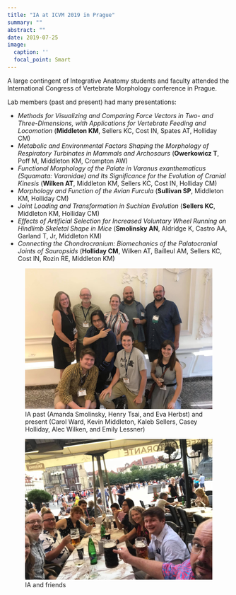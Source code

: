 ```yaml
---
title: "IA at ICVM 2019 in Prague"
summary: ""
abstract: ""
date: 2019-07-25
image:
  caption: ''
  focal_point: Smart
---
```


A large contingent of Integrative Anatomy students and faculty attended the International Congress of Vertebrate Morphology conference in Prague.

Lab members (past and present) had many presentations:

- *Methods for Visualizing and Comparing Force Vectors in Two- and Three-Dimensions, with Applications for Vertebrate Feeding and Locomotion* (**Middleton KM**, Sellers KC, Cost IN, Spates AT, Holliday CM)
- *Metabolic and Environmental Factors Shaping the Morphology of Respiratory Turbinates in Mammals and Archosaurs* (**Owerkowicz T**, Poff M, Middleton KM, Crompton AW)
- *Functional Morphology of the Palate in Varanus exanthematicus (Squamata: Varanidae) and Its Significance for the Evolution of Cranial Kinesis* (**Wilken AT**, Middleton KM, Sellers KC, Cost IN, Holliday CM)
- *Morphology and Function of the Avian Furcula* (**Sullivan SP**, Middleton KM, Holliday CM)
- *Joint Loading and Transformation in Suchian Evolution* (**Sellers KC**, Middleton KM, Holliday CM)
- *Effects of Artificial Selection for Increased Voluntary Wheel Running on Hindlimb Skeletal Shape in Mice* (**Smolinsky AN**, Aldridge K, Castro AA, Garland T, Jr, Middleton KM)
- *Connecting the Chondrocranium: Biomechanics of the Palatocranial Joints of Sauropsids* (**Holliday CM**, Wilken AT, Bailleul AM, Sellers KC, Cost IN, Rozin
RE, Middleton KM)


<figure>
<img src="ICVM-2019-1.jpg">
<figcaption>IA past (Amanda Smolinsky, Henry Tsai, and Eva Herbst) and present (Carol Ward, Kevin Middleton, Kaleb Sellers, Casey Holliday, Alec Wilken, and Emily Lessner)</figcaption>
</figure>
    
<figure>
<img src="ICVM-2019-2.jpg">
<figcaption>IA and friends</figcaption>
</figure>
